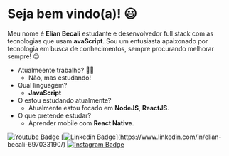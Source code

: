 # Seja bem vindo(a)! 😃

Meu nome é **Elian Becali** estudante e desenvolvedor full stack com as tecnologias que usam **avaScript**. Sou um entusiasta apaixonado por tecnologia em busca de conhecimentos, sempre procurando melhorar sempre! 😉


- Atualmeente trabalho? 👨‍💻
  - Não, mas estudando!
- Qual linguagem?
  - **JavaScript**
- O estou estudando atualmente?
  - Atualmente estou focado em **NodeJS**, **ReactJS**.  
- O que pretende estudar?
  - Aprender mobile com **React Native**.


[![Youtube Badge](https://img.shields.io/badge/-Youtube-FF0000?style=flat-square&labelColor=FF0000&logo=youtube&logoColor=white&link=https://www.youtube.com/channel/UCJDgqgKLwt6xaVdqm4o5sjg/videos)](https://www.youtube.com/channel/UCJDgqgKLwt6xaVdqm4o5sjg/videos)   [![Linkedin Badge](https://img.shields.io/badge/-LinkedIn-blue?style=flat-square&logo=Linkedin&logoColor=white&link=https://www.linkedin.com/in/elian-becali-697033190/(https://www.linkedin.com/in/elian-becali-697033190/))](https://www.linkedin.com/in/elian-becali-697033190/)   [![Instagram Badge](https://img.shields.io/badge/-Instagram-violet?style=flat-square&logo=Instagram&logoColor=white&link=https://www.instagram.com/elianbecali/)](https://www.instagram.com/elianbecali/)
